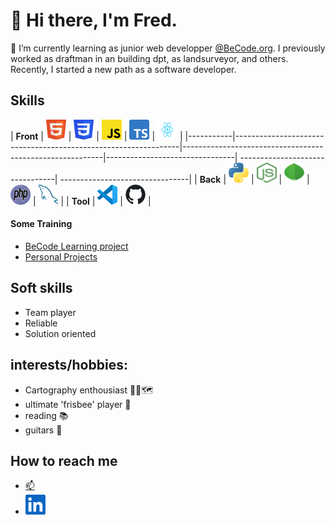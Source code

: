 # 👋 Hi there, I'm Fred.   
          
🌱 I’m currently learning as junior web developper [@BeCode.org](https://becode.org/).
I previously worked as draftman in an building dpt, as landsurveyor, and others.
Recently, I started a new path as a software developer.

## Skills 
 
| **Front** | <img height="32" width="32" src="./img/HTML5_logo.svg" />      | <img height="32" width="32" src="./img/CSS3_logo.svg" />       | <img height="32" width="32" src="./img/JavaScript_logo.svg" /> | <img height="32" width="32" src="./img/Typescript_logo_2020.svg" /> | <img height="32" width="32" src="./img/React-icon.svg" />      |
|-----------|----------------------------------------------------------------|----------------------------------------------------------|--------------------------------|
--------------------------------| --------------------------------|
| **Back**  | <img height="32" width="32" src="./img/Python_logo.svg" />      | <img height="32" width="32" src="./img/Node.js min_logo.svg" /> | <img height="32" width="32" src="./img/MongoDB-min Logo.svg" /> | <img height="32" width="32" src="./img/PHP-logo.svg" />         | <img height="32" width="32" src="./img/MySQL min.svg" />       |
| **Tool**  | <img height="32" width="32" src="./img/VSC icon.svg" /> | <img height="32" width="32" src="./img/Git icon.svg" />              |


#### Some Training

-   [BeCode Learning project](becode-learning.md)
-   [Personal Projects](personal-projects.md)


## Soft skills 

-   Team player
-   Reliable
-   Solution oriented
  

## interests/hobbies:   

-   Cartography enthousiast 🧭📐🗺
-   ultimate 'frisbee' player 🥏   
-   reading :books:   
-   guitars :guitar:
    
 
## How to reach me 

-   [:mailbox:](mailto:fredgaloppin@gmail.com)
-   [<img height="32" width="32" src="./img/LinkedIn min_Logo.svg" />](https://www.linkedin.com/in/fr%C3%A9d%C3%A9ricgaloppin/) 

